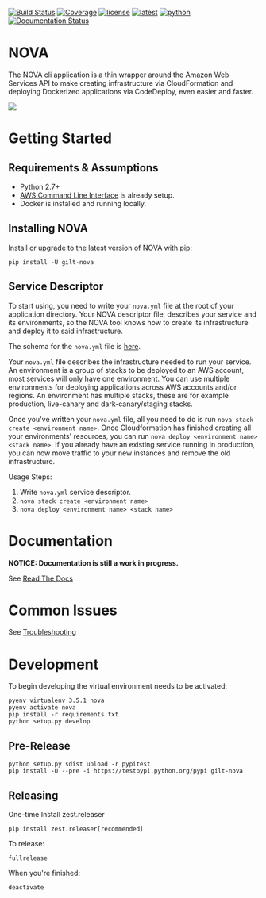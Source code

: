 [![Build Status](https://travis-ci.org/gilt/nova.svg?branch=master)](https://travis-ci.org/gilt/nova) [![Coverage](https://coveralls.io/repos/github/gilt/nova/badge.svg?branch=master)](https://coveralls.io/github/gilt/nova?branch=master) [![license](https://img.shields.io/github/license/gilt/nova.svg?maxAge=2592000)](https://github.com/gilt/nova/blob/master/LICENSE) [![latest](https://img.shields.io/pypi/v/gilt-nova.svg?maxAge=2592000)](https://pypi.python.org/pypi/gilt-nova/)  [![python](https://img.shields.io/pypi/pyversions/gilt-nova.svg?maxAge=2592000)](https://pypi.python.org/pypi/gilt-nova/)
[![Documentation Status](https://readthedocs.org/projects/gilt-nova/badge/?version=latest)](http://gilt-nova.readthedocs.io/en/latest/?badge=latest)

NOVA
================

The NOVA cli application is a thin wrapper around the Amazon Web Services API to make creating infrastructure via CloudFormation and deploying Dockerized applications via CodeDeploy, even easier and faster.

![](http://i.imgur.com/1g6RV2E.gif)

# Getting Started


## Requirements & Assumptions

- Python 2.7+
- [AWS Command Line Interface](http://docs.aws.amazon.com/cli/latest/userguide/installing.html) is already setup.
- Docker is installed and running locally.

## Installing NOVA

Install or upgrade to the latest version of NOVA with pip:

    pip install -U gilt-nova

## Service Descriptor

To start using, you need to write your `nova.yml` file at the root of your application directory. Your NOVA descriptor file, describes your service and its environments, so the NOVA tool knows how to create its infrastructure and deploy it to said infrastructure.

The schema for the `nova.yml` file is [here](nova/core/spec/nova_service_schema.yml).

Your `nova.yml` file describes the infrastructure needed to run your service. An environment is a group of stacks to be deployed to an AWS account, most services will only have one environment. You can use multiple environments for deploying applications across AWS accounts and/or regions. An environment has multiple stacks, these are for example production, live-canary and dark-canary/staging stacks.

Once you've written your `nova.yml` file, all you need to do is run `nova stack create <environment name>`. Once Cloudformation has finished creating all your environments' resources, you can run `nova deploy <environment name> <stack name>`. If you already have an existing service running in production, you can now move traffic to your new instances and remove the old infrastructure.

Usage Steps:

1. Write `nova.yml` service descriptor.
2. `nova stack create <environment name>`
3. `nova deploy <environment name> <stack name>`


# Documentation

__NOTICE: Documentation is still a work in progress.__

See [Read The Docs](http://gilt-nova.readthedocs.io/en/latest/)

# Common Issues

See [Troubleshooting](TROUBLESHOOTING.md)


# Development

To begin developing the virtual environment needs to be activated:

    
    pyenv virtualenv 3.5.1 nova
    pyenv activate nova
	pip install -r requirements.txt
    python setup.py develop

## Pre-Release

    python setup.py sdist upload -r pypitest
    pip install -U --pre -i https://testpypi.python.org/pypi gilt-nova

## Releasing

One-time Install zest.releaser

    pip install zest.releaser[recommended]

To release:

    fullrelease

When you're finished:

    deactivate
